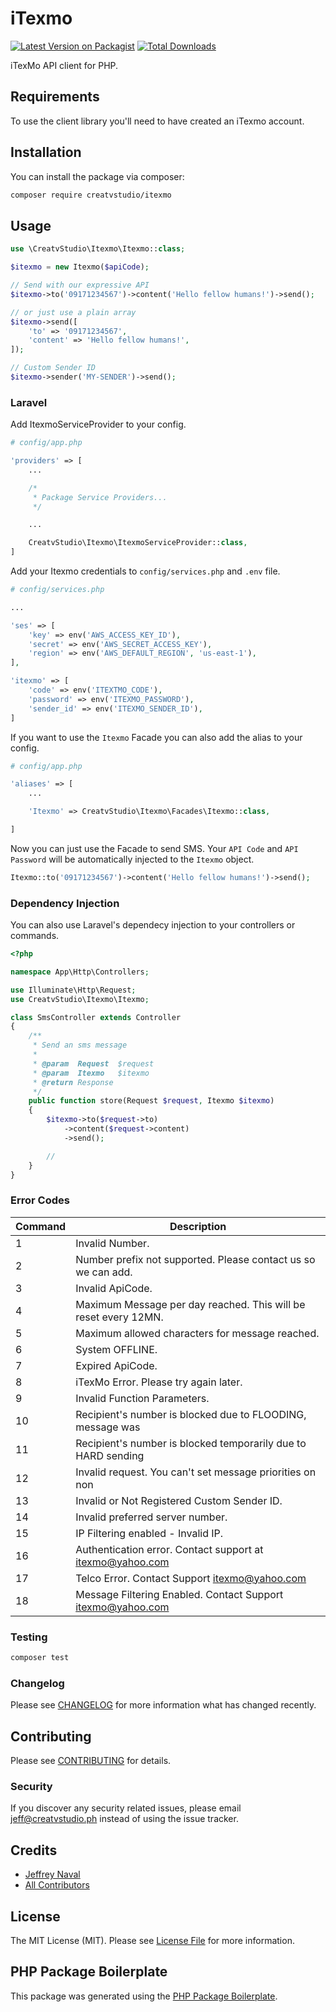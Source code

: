# iTexmo

[![Latest Version on Packagist](https://img.shields.io/packagist/v/creatvstudio/itexmo.svg?style=flat-square)](https://packagist.org/packages/creatvstudio/itexmo)
[![Total Downloads](https://img.shields.io/packagist/dt/creatvstudio/itexmo.svg?style=flat-square)](https://packagist.org/packages/creatvstudio/itexmo)

<!--
[![Build Status](https://img.shields.io/travis/creatvstudio/itexmo/master.svg?style=flat-square)](https://travis-ci.org/creatvstudio/itexmo)

[![Quality Score](https://img.shields.io/scrutinizer/g/creatvstudio/itexmo.svg?style=flat-square)](https://scrutinizer-ci.com/g/creatvstudio/itexmo)
-->

iTexMo API client for PHP.

## Requirements

To use the client library you'll need to have created an iTexmo account.

## Installation

You can install the package via composer:

```bash
composer require creatvstudio/itexmo
```

## Usage

``` php
use \CreatvStudio\Itexmo\Itexmo::class;

$itexmo = new Itexmo($apiCode);

// Send with our expressive API
$itexmo->to('09171234567')->content('Hello fellow humans!')->send();

// or just use a plain array
$itexmo->send([
    'to' => '09171234567',
    'content' => 'Hello fellow humans!',
]);

// Custom Sender ID
$itexmo->sender('MY-SENDER')->send();
```

### Laravel

Add ItexmoServiceProvider to your config.

```php
# config/app.php

'providers' => [
    ...

    /*
     * Package Service Providers...
     */

    ...

    CreatvStudio\Itexmo\ItexmoServiceProvider::class,
]
```

Add your Itexmo credentials to `config/services.php` and `.env` file.

```php
# config/services.php

...

'ses' => [
    'key' => env('AWS_ACCESS_KEY_ID'),
    'secret' => env('AWS_SECRET_ACCESS_KEY'),
    'region' => env('AWS_DEFAULT_REGION', 'us-east-1'),
],

'itexmo' => [
    'code' => env('ITEXTMO_CODE'),
    'password' => env('ITEXMO_PASSWORD'),
    'sender_id' => env('ITEXMO_SENDER_ID'),
]
```

If you want to use the `Itexmo` Facade you can also add the alias to your config.

```php
# config/app.php

'aliases' => [
    ...

    'Itexmo' => CreatvStudio\Itexmo\Facades\Itexmo::class,

]
```

Now you can just use the Facade to send SMS. Your `API Code` and `API Password` will be automatically injected to the `Itexmo` object.

```php
Itexmo::to('09171234567')->content('Hello fellow humans!')->send();
```

### Dependency Injection

You can also use Laravel's dependecy injection to your controllers or commands.

```php
<?php

namespace App\Http\Controllers;

use Illuminate\Http\Request;
use CreatvStudio\Itexmo\Itexmo;

class SmsController extends Controller
{
    /**
     * Send an sms message
     *
     * @param  Request  $request
     * @param  Itexmo   $itexmo
     * @return Response
     */
    public function store(Request $request, Itexmo $itexmo)
    {
        $itexmo->to($request->to)
            ->content($request->content)
            ->send();

        //
    }
}
```

### Error Codes

| Command | Description |
| --- | --- |
| 1 | Invalid Number. |
| 2 | Number prefix not supported. Please contact us so we can add. |
| 3 | Invalid ApiCode. |
| 4 | Maximum Message per day reached. This will be reset every 12MN. |
| 5 | Maximum allowed characters for message reached. |
| 6 | System OFFLINE. |
| 7 | Expired ApiCode. |
| 8 | iTexMo Error. Please try again later. |
| 9 | Invalid Function Parameters. |
| 10 | Recipient's number is blocked due to FLOODING, message was  |ignored.
| 11 | Recipient's number is blocked temporarily due to HARD sending  |(after 3 retries of sending and message still failed to send) and the message was ignored.
| 12 | Invalid request. You can't set message priorities on non  |corporate apicodes.
| 13 | Invalid or Not Registered Custom Sender ID. |
| 14 | Invalid preferred server number. |
| 15 | IP Filtering enabled - Invalid IP. |
| 16 | Authentication error. Contact support at itexmo@yahoo.com |
| 17 | Telco Error. Contact Support itexmo@yahoo.com |
| 18 | Message Filtering Enabled. Contact Support itexmo@yahoo.com |

### Testing

``` bash
composer test
```

### Changelog

Please see [CHANGELOG](CHANGELOG.md) for more information what has changed recently.

## Contributing

Please see [CONTRIBUTING](CONTRIBUTING.md) for details.

### Security

If you discover any security related issues, please email jeff@creatvstudio.ph instead of using the issue tracker.

## Credits

- [Jeffrey Naval](https://github.com/creatvstudio)
- [All Contributors](../../contributors)

## License

The MIT License (MIT). Please see [License File](LICENSE.md) for more information.

## PHP Package Boilerplate

This package was generated using the [PHP Package Boilerplate](https://laravelpackageboilerplate.com).